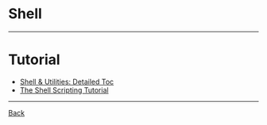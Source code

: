 # Shell

---

# Tutorial

- [Shell & Utilities: Detailed Toc](https://pubs.opengroup.org/onlinepubs/9699919799/utilities/contents.html)
- [The Shell Scripting Tutorial](https://www.shellscript.sh/)

---

[Back](./readme.md)

